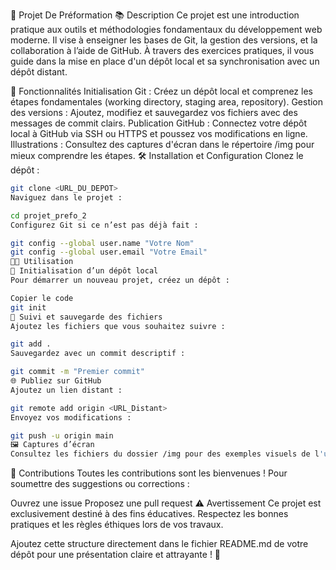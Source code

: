 🌟 Projet De Préformation 
📚 Description
Ce projet est une introduction pratique aux outils et méthodologies fondamentaux du développement web moderne. Il vise à enseigner les bases de Git, la gestion des versions, et la collaboration à l’aide de GitHub. À travers des exercices pratiques, il vous guide dans la mise en place d'un dépôt local et sa synchronisation avec un dépôt distant.

🚀 Fonctionnalités
Initialisation Git : Créez un dépôt local et comprenez les étapes fondamentales (working directory, staging area, repository).
Gestion des versions : Ajoutez, modifiez et sauvegardez vos fichiers avec des messages de commit clairs.
Publication GitHub : Connectez votre dépôt local à GitHub via SSH ou HTTPS et poussez vos modifications en ligne.
Illustrations : Consultez des captures d'écran dans le répertoire /img pour mieux comprendre les étapes.
🛠️ Installation et Configuration
Clonez le dépôt :

```bash
git clone <URL_DU_DEPOT>
Naviguez dans le projet :
```

```bash
cd projet_prefo_2
Configurez Git si ce n’est pas déjà fait :
```

```bash
git config --global user.name "Votre Nom"  
git config --global user.email "Votre Email"
🧑‍💻 Utilisation
📝 Initialisation d’un dépôt local
Pour démarrer un nouveau projet, créez un dépôt :
```

```bash
Copier le code
git init
🔄 Suivi et sauvegarde des fichiers
Ajoutez les fichiers que vous souhaitez suivre :
```

```bash
git add .
Sauvegardez avec un commit descriptif :
```

```bash
git commit -m "Premier commit"
🌐 Publiez sur GitHub
Ajoutez un lien distant :
```

```bash
git remote add origin <URL_Distant>
Envoyez vos modifications :
```

```bash
git push -u origin main
🖼️ Captures d’écran
Consultez les fichiers du dossier /img pour des exemples visuels de l'utilisation des commandes.
```

🤝 Contributions
Toutes les contributions sont les bienvenues ! Pour soumettre des suggestions ou corrections :

Ouvrez une issue
Proposez une pull request
⚠️ Avertissement
Ce projet est exclusivement destiné à des fins éducatives. Respectez les bonnes pratiques et les règles éthiques lors de vos travaux.

Ajoutez cette structure directement dans le fichier README.md de votre dépôt pour une présentation claire et attrayante ! 🌟
